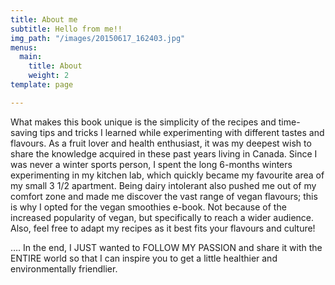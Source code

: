 ```yaml
---
title: About me
subtitle: Hello from me!!
img_path: "/images/20150617_162403.jpg"
menus:
  main:
    title: About
    weight: 2
template: page

---
```

What makes this book unique is the simplicity of the recipes and time-saving tips and tricks I learned while experimenting with different tastes and flavours. As a fruit lover and health enthusiast, it was my deepest wish to share the knowledge acquired in these past years living in Canada. Since I was never a winter sports person, I spent the long 6-months winters experimenting in my kitchen lab, which quickly became my favourite area of my small 3 1/2 apartment. Being dairy intolerant also pushed me out of my comfort zone and made me discover the vast range of vegan flavours; this is why I opted for the vegan smoothies e-book. Not because of the increased popularity of vegan, but specifically to reach a wider audience. Also, feel free to adapt my recipes as it best fits your flavours and culture!

…. In the end, I JUST wanted to FOLLOW MY PASSION and share it with the ENTIRE world so that I can inspire you to get a little healthier and environmentally friendlier.